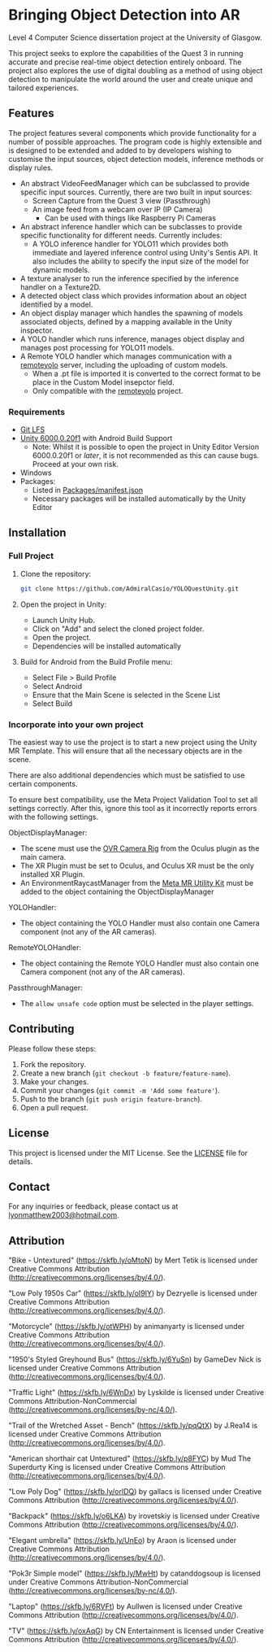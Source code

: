 # Bringing Object Detection into AR

Level 4 Computer Science dissertation project at the University of Glasgow.

This project seeks to explore the capabilities of the Quest 3 in running accurate and precise real-time object detection entirely onboard. The project also explores the use of digital doubling as a method of using object detection to manipulate the world around the user and create unique and tailored experiences.

## Features

The project features several components which provide functionality for a number of possible approaches. The program code is highly extensible and is designed to be extended and added to by developers wishing to customise the input sources, object detection models, inference methods or display rules.

- An abstract VideoFeedManager which can be subclassed to provide specific input sources. Currently, there are two built in input sources:
    - Screen Capture from the Quest 3 view (Passthrough)
    - An image feed from a webcam over IP (IP Camera)
        - Can be used with things like Raspberry Pi Cameras
- An abstract inference handler which can be subclasses to provide specific functionality for different needs. Currently includes:
    - A YOLO inference handler for YOLO11 which provides both immediate and layered inference control using Unity's Sentis API. It also includes the ability to specify the input size of the model for dynamic models.
- A texture analyser to run the inference specified by the inference handler on a Texture2D.
- A detected object class which provides information about an object identified by a model.
- An object display manager which handles the spawning of models associated objects, defined by a mapping available in the Unity inspector.
- A YOLO handler which runs inference, manages object display and manages post processing for YOLO11 models.
- A Remote YOLO handler which manages communication with a [remoteyolo](https://github.com/matthewlyon23/remoteyolo) server, including the uploading of custom models.
    - When a .pt file is imported it is converted to the correct format to be place in the Custom Model insepctor field.
    - Only compatible with the [remoteyolo](https://github.com/matthewlyon23/remoteyolo) project.

### Requirements

- [Git LFS](https://git-lfs.com/)
- [Unity 6000.0.20f1](https://unity.com/releases/editor/whats-new/6000.0.20#installs) with Android Build Support
  - Note: Whilst it is possible to open the project in Unity Editor Version 6000.0.20f1 or *later*, it is not recommended as this can cause bugs. Proceed at your own risk.
- Windows
- Packages:
  - Listed in [Packages/manifest.json](Packages/manifest.json)
  - Necessary packages will be installed automatically by the Unity Editor

## Installation

### Full Project

1. Clone the repository:
    ```sh
    git clone https://github.com/AdmiralCasio/YOLOQuestUnity.git
    ```
2. Open the project in Unity:
    - Launch Unity Hub.
    - Click on "Add" and select the cloned project folder.
    - Open the project.
    - Dependencies will be installed automatically

3. Build for Android from the Build Profile menu:
    - Select File > Build Profile
    - Select Android
    - Ensure that the Main Scene is selected in the Scene List
    - Select Build

### Incorporate into your own project

The easiest way to use the project is to start a new project using the Unity MR Template. This will ensure that all the necessary objects are in the scene.

There are also additional dependencies which must be satisfied to use certain components.

To ensure best compatibility, use the Meta Project Validation Tool to set all settings correctly. After this, ignore this tool as it incorrectly reports errors with the following settings.

ObjectDisplayManager:
- The scene must use the [OVR Camera Rig](https://developers.meta.com/horizon/documentation/unity/unity-ovrcamerarig/) from the Oculus plugin as the main camera.
- The XR Plugin must be set to Oculus, and Oculus XR must be the only installed XR Plugin.
- An EnvironmentRaycastManager from the [Meta MR Utility Kit](https://developer.oculus.com/documentation/unity/unity-meta-mr-utility-kit/) must be added to the object containing the ObjectDisplayManager

YOLOHandler:
- The object containing the YOLO Handler must also contain one Camera component (not any of the AR cameras).

RemoteYOLOHandler:
- The object containing the Remote YOLO Handler must also contain one Camera component (not any of the AR cameras).

PassthroughManager:
- The `allow unsafe code` option must be selected in the player settings.

## Contributing

Please follow these steps:

1. Fork the repository.
2. Create a new branch (`git checkout -b feature/feature-name`).
3. Make your changes.
4. Commit your changes (`git commit -m 'Add some feature'`).
5. Push to the branch (`git push origin feature-branch`).
6. Open a pull request.

## License

This project is licensed under the MIT License. See the [LICENSE](LICENSE) file for details.

## Contact

For any inquiries or feedback, please contact us at [lyonmatthew2003@hotmail.com](mailto:lyonmatthew2003@hotmail.com).

## Attribution

"Bike - Untextured" (https://skfb.ly/oMtoN) by Mert Tetik is licensed under Creative Commons Attribution (http://creativecommons.org/licenses/by/4.0/).

"Low Poly 1950s Car" (https://skfb.ly/oI9IY) by Dezryelle is licensed under Creative Commons Attribution (http://creativecommons.org/licenses/by/4.0/).

"Motorcycle" (https://skfb.ly/otWPH) by animanyarty is licensed under Creative Commons Attribution (http://creativecommons.org/licenses/by/4.0/).

"1950's Styled Greyhound Bus" (https://skfb.ly/6YuSn) by GameDev Nick is licensed under Creative Commons Attribution (http://creativecommons.org/licenses/by/4.0/).

"Traffic Light" (https://skfb.ly/6WnDx) by Lyskilde is licensed under Creative Commons Attribution-NonCommercial (http://creativecommons.org/licenses/by-nc/4.0/).

"Trail of the Wretched Asset - Bench" (https://skfb.ly/pqQtX) by J.Rea14 is licensed under Creative Commons Attribution (http://creativecommons.org/licenses/by/4.0/).

"American shorthair cat Untextured" (https://skfb.ly/p8FYC) by Mud The Superdurty King is licensed under Creative Commons Attribution (http://creativecommons.org/licenses/by/4.0/).

"Low Poly Dog" (https://skfb.ly/orIDQ) by gallacs is licensed under Creative Commons Attribution (http://creativecommons.org/licenses/by/4.0/).

"Backpack" (https://skfb.ly/o6LKA) by irovetskiy is licensed under Creative Commons Attribution (http://creativecommons.org/licenses/by/4.0/).

"Elegant umbrella" (https://skfb.ly/UnEo) by Araon is licensed under Creative Commons Attribution (http://creativecommons.org/licenses/by/4.0/).

"Pok3r Simple model" (https://skfb.ly/MwHt) by catanddogsoup is licensed under Creative Commons Attribution-NonCommercial (http://creativecommons.org/licenses/by-nc/4.0/).

"Laptop" (https://skfb.ly/6RVFt) by Aullwen is licensed under Creative Commons Attribution (http://creativecommons.org/licenses/by/4.0/).

"TV" (https://skfb.ly/oxAqG) by CN Entertainment is licensed under Creative Commons Attribution (http://creativecommons.org/licenses/by/4.0/).
